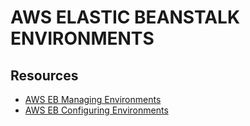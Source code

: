 # AWS ELASTIC BEANSTALK ENVIRONMENTS

## Resources

- [AWS EB Managing Environments](https://docs.aws.amazon.com/elasticbeanstalk/latest/dg/using-features.managing.html)
- [AWS EB Configuring Environments](https://docs.aws.amazon.com/elasticbeanstalk/latest/dg/customize-containers.html)